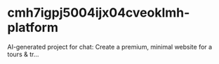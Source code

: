 # cmh7igpj5004ijx04cveoklmh-platform
AI-generated project for chat: Create a premium, minimal website for a tours &amp; tr...
